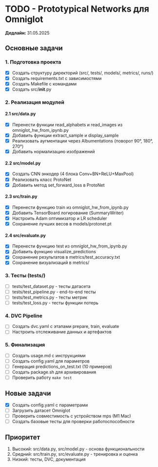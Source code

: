 # TODO - Prototypical Networks для Omniglot

**Дедлайн:** 31.05.2025

## Основные задачи

### 1. Подготовка проекта
- [x] Создать структуру директорий (src/, tests/, models/, metrics/, runs/)
- [x] Создать requirements.txt с зависимостями
- [x] Создать Makefile с командами
- [x] Создать src/__init__.py

### 2. Реализация модулей

#### 2.1 src/data.py
- [x] Перенести функции read_alphabets и read_images из omniglot_hw_from_ipynb.py
- [x] Добавить функции extract_sample и display_sample
- [x] Реализовать аугментации через Albumentations (поворот 90°, 180°, 270°)
- [x] Добавить нормализацию изображений

#### 2.2 src/model.py  
- [x] Создать CNN энкодер (4 блока Conv+BN+ReLU+MaxPool)
- [x] Реализовать класс ProtoNet
- [x] Добавить метод set_forward_loss в ProtoNet

#### 2.3 src/train.py
- [x] Перенести функцию train из omniglot_hw_from_ipynb.py
- [x] Добавить TensorBoard логирование (SummaryWriter)
- [x] Настроить Adam оптимизатор и LR scheduler
- [x] Сохранение лучших весов в models/protonet.pt

#### 2.4 src/evaluate.py
- [x] Перенести функцию test из omniglot_hw_from_ipynb.py
- [x] Добавить функцию visualize_predictions
- [x] Сохранение результатов в metrics/test_accuracy.txt
- [x] Сохранение визуализаций в metrics/

### 3. Тесты (tests/)
- [ ] tests/test_dataset.py - тесты датасета
- [ ] tests/test_pipeline.py - end-to-end тесты
- [ ] tests/test_metrics.py - тесты метрик
- [ ] tests/test_loss.py - тесты функции потерь

### 4. DVC Pipeline
- [ ] Создать dvc.yaml с этапами prepare, train, evaluate
- [ ] Настроить отслеживание данных и артефактов

### 5. Финализация
- [ ] Создать usage.md с инструкциями
- [ ] Создать config.yaml для параметров
- [ ] Генерация predictions_on_test.txt (10 примеров)
- [ ] Создать package.sh для архивирования
- [ ] Проверить работу `make test`

## Новые задачи
- [x] Создать config.yaml с параметрами
- [ ] Загрузить датасет Omniglot
- [ ] Проверить совместимость с устройством mps (M1 Mac)
- [ ] Создать базовые тесты для проверки работоспособности

## Приоритет
1. Высокий: src/data.py, src/model.py - основа функциональности
2. Средний: src/train.py, src/evaluate.py - тренировка и оценка
3. Низкий: тесты, DVC, документация 